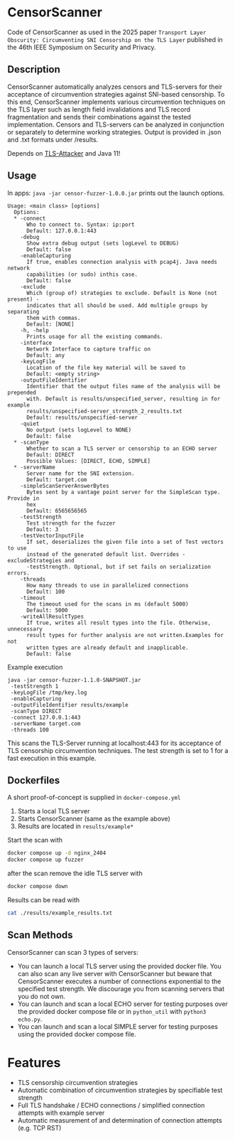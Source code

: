 # CensorScanner

Code of CensorScanner as used in the 2025 paper `Transport Layer Obscurity: Circumventing SNI Censorship on the TLS Layer` published in the 46th IEEE Symposium on
Security and Privacy.

## Description

CensorScanner automatically analyzes censors and TLS-servers for their acceptance of circumvention strategies against SNI-based censorship.
To this end, CensorScanner implements various circumvention techniques on the TLS layer such as length field invalidations and TLS record fragmentation and sends their combinations against the tested implementation.
Censors and TLS-servers can be analyzed in conjunction or separately to determine working strategies.
Output is provided in .json and .txt formats under /results.

Depends on [TLS-Attacker](https://github.com/tls-attacker/) and Java 11!

## Usage

In apps:
`java -jar censor-fuzzer-1.0.0.jar` prints out the launch options.

```
Usage: <main class> [options]
  Options:
  * -connect
      Who to connect to. Syntax: ip:port
      Default: 127.0.0.1:443
    -debug
      Show extra debug output (sets logLevel to DEBUG)
      Default: false
    -enableCapturing
      If true, enables connection analysis with pcap4j. Java needs network 
      capabilities (or sudo) inthis case.
      Default: false
    -exclude
      Which (group of) strategies to exclude. Default is None (not present) - 
      indicates that all should be used. Add multiple groups by separating 
      them with commas.
      Default: [NONE]
    -h, -help
      Prints usage for all the existing commands.
    -interface
      Network Interface to capture traffic on
      Default: any
    -keyLogFile
      Location of the file key material will be saved to
      Default: <empty string>
    -outputFileIdentifier
      Identifier that the output files name of the analysis will be prepended 
      with. Default is results/unspecified_server, resulting in for example 
      results/unspecified-server_strength_2_results.txt 
      Default: results/unspecified-server
    -quiet
      No output (sets logLevel to NONE)
      Default: false
  * -scanType
      Whether to scan a TLS server or censorship to an ECHO server
      Default: DIRECT
      Possible Values: [DIRECT, ECHO, SIMPLE]
  * -serverName
      Server name for the SNI extension.
      Default: target.com
    -simpleScanServerAnswerBytes
      Bytes sent by a vantage point server for the SimpleScan type. Provide in 
      hex 
      Default: 6565656565
    -testStrength
      Test strength for the fuzzer
      Default: 3
    -testVectorInputFile
      If set, deserializes the given file into a set of Test vectors to use 
      instead of the generated default list. Overrides -excludeStrategies and 
      -testStrength. Optional, but if set fails on serialization errors.
    -threads
      How many threads to use in parallelized connections
      Default: 100
    -timeout
      The timeout used for the scans in ms (default 5000)
      Default: 5000
    -writeAllResultTypes
      If true, writes all result types into the file. Otherwise, unnecessary 
      result types for further analysis are not written.Examples for not 
      written types are already default and inapplicable.
      Default: false

```

Example execution

```shell
java -jar censor-fuzzer-1.1.0-SNAPSHOT.jar
 -testStrength 1
 -keyLogFile /tmp/key.log
 -enableCapturing
 -outputFileIdentifier results/example
 -scanType DIRECT
 -connect 127.0.0.1:443  
 -serverName target.com
 -threads 100
```

This scans the TLS-Server running at localhost:443 for its acceptance of TLS censorship circumvention techniques. The test strength is set to 1 for a fast execution in this example.

## Dockerfiles

A short proof-of-concept is supplied in `docker-compose.yml`

1. Starts a local TLS server
2. Starts CensorScanner (same as the example above)
3. Results are located in `results/example*`

Start the scan with

```sh
docker compose up -d nginx_2404
docker compose up fuzzer
```

after the scan remove the idle TLS server with

```sh
docker compose down
```

Results can be read with

```sh
cat ./results/example_results.txt
```

## Scan Methods

CensorScanner can scan 3 types of servers:

- You can launch a local TLS server using the provided docker file. You can also scan any live server with CensorScanner but beware that CensorScanner executes a number of connections exponential to the specified test strength. We discourage you from scanning servers that you do not own.
- You can launch and scan a local ECHO server for testing purposes over the provided docker compose file or in `python_util` with `python3 echo.py`.
- You can launch and scan a local SIMPLE server for testing purposes using the provided docker compose file.

# Features

- TLS censorship circumvention strategies
- Automatic combination of circumvention strategies by specifiable test strength
- Full TLS handshake / ECHO connections / simplified connection attempts with example server
- Automatic measurement of and determination of connection attempts (e.g. TCP RST)

